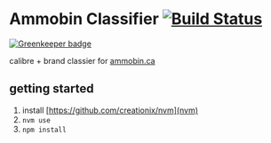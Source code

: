 # Ammobin Classifier [![Build Status](https://travis-ci.org/ammobinDOTca/ammobin-classifer.svg?branch=master)](https://travis-ci.org/ammobinDOTca/ammobin-classifer)

[![Greenkeeper badge](https://badges.greenkeeper.io/ammobinDOTca/ammobin-classifer.svg)](https://greenkeeper.io/)

calibre + brand classier for [ammobin.ca](https://ammobin.ca)

## getting started
1. install [https://github.com/creationix/nvm](nvm)
2. ```nvm use```
3. ```npm install```
